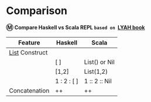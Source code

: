 # Comparison

#### :m: Compare Haskell vs Scala REPL `based on `[LYAH book](http://learnyouahaskell.com/)

| Feature         | Haskell      | Scala         |
|-----------------|--------------|---------------|
| [List](https://en.wikipedia.org/wiki/List_(abstract_data_type)) Construct  |              |               |
|                 | [ ]          | List() or Nil |
|                 | [1,2]        | List(1,2)     |
|                 | 1 : 2 : [ ]  | 1 :: 2 :: Nil |
| Concatenation   |  ++          |  ++           |


